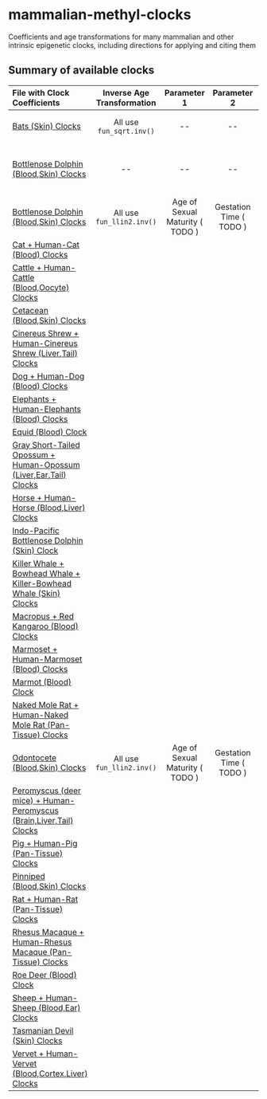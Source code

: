 # mammalian-methyl-clocks
Coefficients and age transformations for many mammalian and other intrinsic epigenetic clocks, including directions for applying and citing them

## Summary of available clocks
| File with Clock Coefficients | Inverse Age Transformation | Parameter 1 | Parameter 2 | Source Paper |
| :--- | :---: | :---: | :---: | :--- |
| [Bats (Skin) Clocks](ClockCoefficients/Bats_ClockCoef.CombinedWithAnnotation.csv) | All use ``fun_sqrt.inv()`` | -- | -- | [Wilkinson, 2022, Nature Communications](https://doi.org/10.1038/s41467-022-33102-5) |
| [Bottlenose Dolphin (Blood,Skin) Clocks](ClockCoefficients/Bottlenose_Barratclough2021_ClockCoef.CombinedWithAnnotation.csv) | -- | -- | -- | [Barratclough, 2021, Journal of Zoological and Botanical Gardens](https://doi.org/10.3390/jzbg2030030) |
| [Bottlenose Dolphin (Blood,Skin) Clocks](ClockCoefficients/Bottlenose_Robeck2021_ClockCoef.CombinedWithAnnotation.csv) | All use ``fun_llin2.inv()`` | Age of Sexual Maturity ( TODO ) | Gestation Time ( TODO ) | [Robeck, 2021, Frontiers in Marine Science](https://doi.org/10.3389/fmars.2021.713373) |
| [Cat + Human-Cat (Blood) Clocks](ClockCoefficients/Cat-HumanCat_ClockCoef.CombinedWithAnnotation.csv) |  |  |  |  |
| [Cattle + Human-Cattle (Blood,Oocyte) Clocks](ClockCoefficients/Cattle-HumanCattle_ClockCoef.CombinedWithAnnotation.csv) |  |  |  |  |
| [Cetacean (Blood,Skin) Clocks](ClockCoefficients/UNPUB_Cetacean_ClockCoef.Combined.csv) |  |  |  |  |
| [Cinereus Shrew + Human-Cinereus Shrew (Liver,Tail) Clocks](ClockCoefficients/CinereusShrew-HumanCinereusShrew_ClockCoef.Combined.csv) |  |  |  |  |
| [Dog + Human-Dog (Blood) Clocks](ClockCoefficients/Dog-HumanDog_ClockCoef.CombinedWithAnnotation.csv) |  |  |  |  |
| [Elephants + Human-Elephants (Blood) Clocks](ClockCoefficients/Elephant-HumanElephant_ClockCoef.CombinedWithAnnotation.csv) |  |  |  |  |
| [Equid (Blood) Clock](ClockCoefficients/Horse-Equid-HumanHorse_ClockCoef.CombinedWithAnnotation.csv) |  |  |  |  |
| [Gray Short-Tailed Opossum + Human-Opossum (Liver,Ear,Tail) Clocks](ClockCoefficients/Opossum-HumanOpossum-otherMarsupials_ClockCoef.Combined.csv) |  |  |  |  |
| [Horse + Human-Horse (Blood,Liver) Clocks](ClockCoefficients/Horse-Equid-HumanHorse_ClockCoef.CombinedWithAnnotation.csv) |  |  |  |  |
| [Indo-Pacific Bottlenose Dolphin (Skin) Clock](ClockCoefficients/IndoPacificBottlenose_ClockCoef.csv) |  |  |  |  |
| [Killer Whale + Bowhead Whale + Killer-Bowhead Whale (Skin) Clocks](ClockCoefficients/KillerBowhead_ClockCoef.CombinedWithAnnotation.csv) |  |  |  |  |
| [Macropus + Red Kangaroo (Blood) Clocks](ClockCoefficients/Opossum-HumanOpossum-otherMarsupials_ClockCoef.Combined.csv) |  |  |  |  |
| [Marmoset + Human-Marmoset (Blood) Clocks](ClockCoefficients/Marmoset-HumanMarmoset_ClockCoef.CombinedWithAnnotation.csv) |  |  |  |  |
| [Marmot (Blood) Clock](ClockCoefficients/Marmot_ClockCoef.csv) |  |  |  |  |
| [Naked Mole Rat + Human-Naked Mole Rat (Pan-Tissue) Clocks](ClockCoefficients/NakedMoleRat-HumanNakedMoleRat_ClockCoef.CombinedWithAnnotation.csv) |  |  |  |  |
| [Odontocete (Blood,Skin) Clocks](ClockCoefficients/Odontocete_ClockCoef.Combined.csv) | All use ``fun_llin2.inv()`` | Age of Sexual Maturity ( TODO ) | Gestation Time ( TODO ) | [Robeck, 2021, Communications Biology](https://doi.org/10.1038/s42003-021-02179-x) |
| [Peromyscus (deer mice) + Human-Peromyscus (Brain,Liver,Tail) Clocks](ClockCoefficients/Peromyscus-HumanPeromyscus_ClockCoef.CombinedWithAnnotation.csv) |  |  |  |  |
| [Pig + Human-Pig (Pan-Tissue) Clocks](ClockCoefficients/Pig-HumanPig_ClockCoef.CombinedWithAnnotation.csv) |  |  |  |  |
| [Pinniped (Blood,Skin) Clocks](ClockCoefficients/Pinniped_ClockCoef.Combined.csv) |  |  |  |  |
| [Rat + Human-Rat (Pan-Tissue) Clocks](ClockCoefficients/PREPRINT_Rat-HumanRat_ClockCoef.CombinedWithAnnotation.csv) |  |  |  |  |
| [Rhesus Macaque + Human-Rhesus Macaque (Pan-Tissue) Clocks](ClockCoefficients/RhesusMacaque-HumanRhesusMacaque_ClockCoef.CombinedWithAnnotation.csv) |  |  |  |  |
| [Roe Deer (Blood) Clock](ClockCoefficients/Deer_ClockCoef.WithAnnotation.csv) |  |  |  |  |
| [Sheep + Human-Sheep (Blood,Ear) Clocks](ClockCoefficients/Sheep-HumanSheep_ClockCoef.CombinedWithAnnotation.csv) |  |  |  |  |
| [Tasmanian Devil (Skin) Clocks](ClockCoefficients/Opossum-HumanOpossum-otherMarsupials_ClockCoef.Combined.csv) |  |  |  |  |
| [Vervet + Human-Vervet (Blood,Cortex,Liver) Clocks](ClockCoefficients/Vervet-HumanVervet_ClockCoef.CombinedWithAnnotation.csv) |  |  |  |  |
